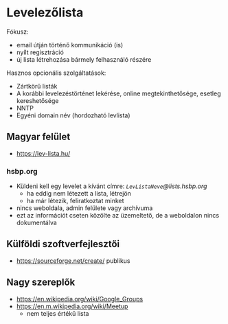 # Levelezőlista

Fókusz:

* email útján történő kommunikáció (is)
* nyílt regisztráció
* új lista létrehozása bármely felhasználó részére

Hasznos opcionális szolgáltatások:

* Zártkörű listák
* A korábbi levelezéstörténet lekérése, online megtekinthetősége, esetleg kereshetősége
* NNTP
* Egyéni domain név (hordozható levlista)

## Magyar felület

* https://lev-lista.hu/

### hsbp.org

* Küldeni kell egy levelet a kívánt címre: _`LevListaNeve`@lists.hsbp.org_
  * ha eddig nem létezett a lista, létrejön
  * ha már létezik, feliratkoztat minket
* nincs weboldala, admin felülete vagy archívuma
* ezt az információt cseten közölte az üzemeltető, de a weboldalon nincs dokumentálva

## Külföldi szoftverfejlesztői

* https://sourceforge.net/create/ publikus

## Nagy szereplők

* https://en.wikipedia.org/wiki/Google_Groups
* https://en.m.wikipedia.org/wiki/Meetup
  * nem teljes értékű lista

